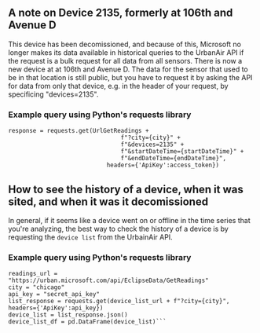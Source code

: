 ## A note on Device 2135, formerly at 106th and Avenue D
This device has been decomissioned, and because of this, Microsoft no longer makes its data available in historical queries to the UrbanAir API if the request is a bulk request for all data from all sensors. There is now a new device at at 106th and Avenue D. The data for the sensor that used to be in that location is still public, but you have to request it by asking the API for data from only that device, e.g. in the header of your request, by specificing "devices=2135".
### Example query using Python's requests library
``` 
response = requests.get(UrlGetReadings +
                                f"?city={city}" +
                                f"&devices=2135" +
                                f"&startDateTime={startDateTime}" +
                                f"&endDateTime={endDateTime}",
                            headers={'ApiKey':access_token}) 
```

## How to see the history of a device, when it was sited, and when it was it decomissioned
In general, if it seems like a device went on or offline in the time series that you're analyzing, the best way to check the history of a device is by requesting the `device list` from the UrbainAir API.
### Example query using Python's requests library
``` device_list_url = "https://urban.microsoft.com/api/EclipseData/GetDeviceList"
readings_url = "https://urban.microsoft.com/api/EclipseData/GetReadings"
city = "chicago"
api_key = "secret_api_key"
list_response = requests.get(device_list_url + f"?city={city}", headers={'ApiKey':api_key})
device_list = list_response.json()
device_list_df = pd.DataFrame(device_list)```
